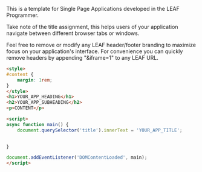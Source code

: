 This is a template for Single Page Applications developed in the LEAF Programmer.

Take note of the title assignment, this helps users of your application navigate between different browser tabs or windows.

Feel free to remove or modify any LEAF header/footer branding to maximize focus on your application's interface. For convenience you can quickly remove headers by appending "&iframe=1" to any LEAF URL.

```html
<style>
#content {
    margin: 1rem;
}
</style>
<h1>YOUR_APP_HEADING</h1>
<h2>YOUR_APP_SUBHEADING</h2>
<p>CONTENT</p>

<script>
async function main() {
    document.querySelector('title').innerText = 'YOUR_APP_TITLE';

    
}

document.addEventListener('DOMContentLoaded', main);
</script>
```
